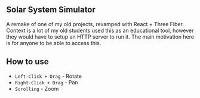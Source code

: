 ## Solar System Simulator
A remake of one of my old projects, revamped with React + Three Fiber.
Context is a lot of my old students used this as an educational tool, however they would have to setup an HTTP server to run it. The main motivation here is for anyone to be able to access this.

## How to use
- `Left-Click + Drag` - Rotate
- `Right-Click + Drag` - Pan
- `Scrolling` - Zoom
